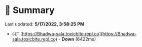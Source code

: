 # 📖 Summary
Last updated: **5/17/2022, 3:58:25 PM**

- `GET` [https://Bhadwa-sala.toxicblte.repl.co](https://Bhadwa-sala.toxicblte.repl.co) - **Down** (6422ms)
